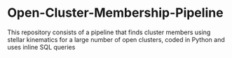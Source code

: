 # Open-Cluster-Membership-Pipeline
This repository consists of a pipeline that finds cluster members using stellar kinematics for a large number of open clusters, coded in Python and uses inline SQL queries

